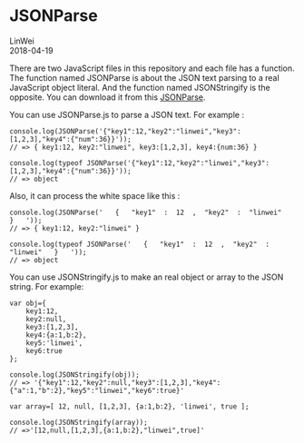 # JSONParse

LinWei   
2018-04-19  

There are two JavaScript files in this repository and each file has a function. The function named JSONParse is about the JSON text parsing to a real JavaScript object literal. And the function named JSONStringify is the opposite.
You can download it from this [JSONParse](https://github.com/linweinb/JSONParse.git).

You can use JSONParse.js to parse a JSON text. For example :  
```
console.log(JSONParse('{"key1":12,"key2":"linwei","key3":[1,2,3],"key4":{"num":36}}')); 
// => { key1:12, key2:"linwei", key3:[1,2,3], key4:{num:36} }

console.log(typeof JSONParse('{"key1":12,"key2":"linwei","key3":[1,2,3],"key4":{"num":36}}'));
// => object
```  
Also, it can process the white space like this :
```
console.log(JSONParse('   {   "key1"  :  12  ,  "key2"  :  "linwei"   }   '));
// => { key1:12, key2:"linwei" }

console.log(typeof JSONParse('   {   "key1"  :  12  ,  "key2"  :  "linwei"   }   '));
// => object
```


You can use JSONStringify.js to make an real object or array to the JSON string. For example:
```
var obj={
    key1:12,
    key2:null,
    key3:[1,2,3],
    key4:{a:1,b:2},
    key5:'linwei',
    key6:true
};

console.log(JSONStringify(obj)); 
// => '{"key1":12,"key2":null,"key3":[1,2,3],"key4":{"a":1,"b":2},"key5":"linwei","key6":true}'

var array=[ 12, null, [1,2,3], {a:1,b:2}, 'linwei', true ];

console.log(JSONStringify(array));
// =>'[12,null,[1,2,3],{a:1,b:2},"linwei",true]'
